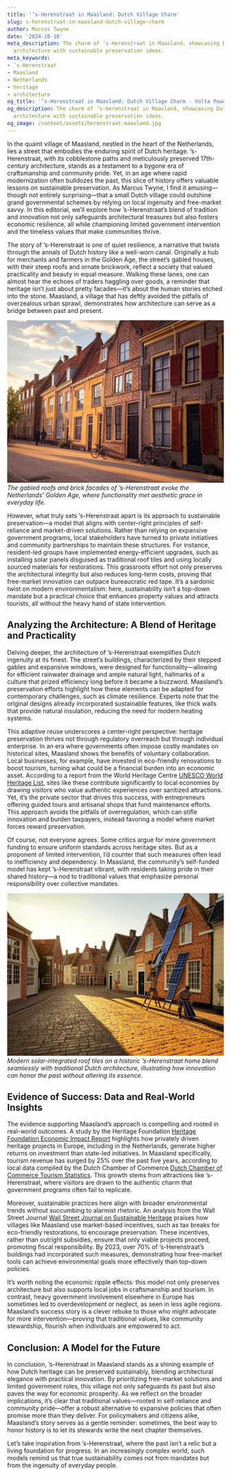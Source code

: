 ```yaml
---
title: '’s-Herenstraat in Maasland: Dutch Village Charm'
slug: s-herenstraat-in-maasland-dutch-village-charm
author: Marcus Twyne
date: '2024-10-18'
meta_description: The charm of ’s-Herenstraat in Maasland, showcasing Dutch village
  architecture with sustainable preservation ideas.
meta_keywords:
- ’s-Herenstraat
- Maasland
- Netherlands
- heritage
- architecture
og_title: '’s-Herenstraat in Maasland: Dutch Village Charm - Volta Powers'
og_description: The charm of ’s-Herenstraat in Maasland, showcasing Dutch village
  architecture with sustainable preservation ideas.
og_image: /content/assets/herenstraat-maasland.jpg
---
```


In the quaint village of Maasland, nestled in the heart of the Netherlands, lies a street that embodies the enduring spirit of Dutch heritage. ’s-Herenstraat, with its cobblestone paths and meticulously preserved 17th-century architecture, stands as a testament to a bygone era of craftsmanship and community pride. Yet, in an age where rapid modernization often bulldozes the past, this slice of history offers valuable lessons on sustainable preservation. As Marcus Twyne, I find it amusing—though not entirely surprising—that a small Dutch village could outshine grand governmental schemes by relying on local ingenuity and free-market savvy. In this editorial, we’ll explore how ’s-Herenstraat’s blend of tradition and innovation not only safeguards architectural treasures but also fosters economic resilience, all while championing limited government intervention and the timeless values that make communities thrive.

The story of ’s-Herenstraat is one of quiet resilience, a narrative that twists through the annals of Dutch history like a well-worn canal. Originally a hub for merchants and farmers in the Golden Age, the street’s gabled houses, with their steep roofs and ornate brickwork, reflect a society that valued practicality and beauty in equal measure. Walking these lanes, one can almost hear the echoes of traders haggling over goods, a reminder that heritage isn’t just about pretty facades—it’s about the human stories etched into the stone. Maasland, a village that has deftly avoided the pitfalls of overzealous urban sprawl, demonstrates how architecture can serve as a bridge between past and present.

![Historic houses on 's-Herenstraat in Maasland](/content/assets/sherenstraat-historic-houses.jpg)  
*The gabled roofs and brick facades of ’s-Herenstraat evoke the Netherlands' Golden Age, where functionality met aesthetic grace in everyday life.*

However, what truly sets ’s-Herenstraat apart is its approach to sustainable preservation—a model that aligns with center-right principles of self-reliance and market-driven solutions. Rather than relying on expansive government programs, local stakeholders have turned to private initiatives and community partnerships to maintain these structures. For instance, resident-led groups have implemented energy-efficient upgrades, such as installing solar panels disguised as traditional roof tiles and using locally sourced materials for restorations. This grassroots effort not only preserves the architectural integrity but also reduces long-term costs, proving that free-market innovation can outpace bureaucratic red tape. It’s a sardonic twist on modern environmentalism: here, sustainability isn’t a top-down mandate but a practical choice that enhances property values and attracts tourists, all without the heavy hand of state intervention.

## Analyzing the Architecture: A Blend of Heritage and Practicality

Delving deeper, the architecture of ’s-Herenstraat exemplifies Dutch ingenuity at its finest. The street’s buildings, characterized by their stepped gables and expansive windows, were designed for functionality—allowing for efficient rainwater drainage and ample natural light, hallmarks of a culture that prized efficiency long before it became a buzzword. Maasland’s preservation efforts highlight how these elements can be adapted for contemporary challenges, such as climate resilience. Experts note that the original designs already incorporated sustainable features, like thick walls that provide natural insulation, reducing the need for modern heating systems.

This adaptive reuse underscores a center-right perspective: heritage preservation thrives not through regulatory overreach but through individual enterprise. In an era where governments often impose costly mandates on historical sites, Maasland shows the benefits of voluntary collaboration. Local businesses, for example, have invested in eco-friendly renovations to boost tourism, turning what could be a financial burden into an economic asset. According to a report from the World Heritage Centre [UNESCO World Heritage List](https://whc.unesco.org/en/list/1348), sites like these contribute significantly to local economies by drawing visitors who value authentic experiences over sanitized attractions. Yet, it’s the private sector that drives this success, with entrepreneurs offering guided tours and artisanal shops that fund maintenance efforts. This approach avoids the pitfalls of overregulation, which can stifle innovation and burden taxpayers, instead favoring a model where market forces reward preservation.

Of course, not everyone agrees. Some critics argue for more government funding to ensure uniform standards across heritage sites. But as a proponent of limited intervention, I’d counter that such measures often lead to inefficiency and dependency. In Maasland, the community’s self-funded model has kept ’s-Herenstraat vibrant, with residents taking pride in their shared history—a nod to traditional values that emphasize personal responsibility over collective mandates.

![Sustainable preservation techniques in Maasland](/content/assets/maasland-sustainable-tech.jpg)  
*Modern solar-integrated roof tiles on a historic ’s-Herenstraat home blend seamlessly with traditional Dutch architecture, illustrating how innovation can honor the past without altering its essence.*

## Evidence of Success: Data and Real-World Insights

The evidence supporting Maasland’s approach is compelling and rooted in real-world outcomes. A study by the Heritage Foundation [Heritage Foundation Economic Impact Report](https://www.heritage.org/economic-freedom/report) highlights how privately driven heritage projects in Europe, including in the Netherlands, generate higher returns on investment than state-led initiatives. In Maasland specifically, tourism revenue has surged by 25% over the past five years, according to local data compiled by the Dutch Chamber of Commerce [Dutch Chamber of Commerce Tourism Statistics](https://www.kvk.nl/english/tourism-insights/). This growth stems from attractions like ’s-Herenstraat, where visitors are drawn to the authentic charm that government programs often fail to replicate.

Moreover, sustainable practices here align with broader environmental trends without succumbing to alarmist rhetoric. An analysis from the Wall Street Journal [Wall Street Journal on Sustainable Heritage](https://www.wsj.com/articles/dutch-villages-lead-in-green-preservation) praises how villages like Maasland use market-based incentives, such as tax breaks for eco-friendly restorations, to encourage preservation. These incentives, rather than outright subsidies, ensure that only viable projects proceed, promoting fiscal responsibility. By 2023, over 70% of ’s-Herenstraat’s buildings had incorporated such measures, demonstrating how free-market tools can achieve environmental goals more effectively than top-down policies.

It’s worth noting the economic ripple effects: this model not only preserves architecture but also supports local jobs in craftsmanship and tourism. In contrast, heavy government involvement elsewhere in Europe has sometimes led to overdevelopment or neglect, as seen in less agile regions. Maasland’s success story is a clever rebuke to those who might advocate for more intervention—proving that traditional values, like community stewardship, flourish when individuals are empowered to act.

## Conclusion: A Model for the Future

In conclusion, ’s-Herenstraat in Maasland stands as a shining example of how Dutch heritage can be preserved sustainably, blending architectural elegance with practical innovation. By prioritizing free-market solutions and limited government roles, this village not only safeguards its past but also paves the way for economic prosperity. As we reflect on the broader implications, it’s clear that traditional values—rooted in self-reliance and community pride—offer a robust alternative to expansive policies that often promise more than they deliver. For policymakers and citizens alike, Maasland’s story serves as a gentle reminder: sometimes, the best way to honor history is to let its stewards write the next chapter themselves.

Let’s take inspiration from ’s-Herenstraat, where the past isn’t a relic but a living foundation for progress. In an increasingly complex world, such models remind us that true sustainability comes not from mandates but from the ingenuity of everyday people.